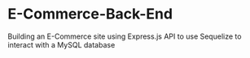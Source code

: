 # E-Commerce-Back-End
Building an E-Commerce site using Express.js API to use Sequelize to interact with a MySQL database
